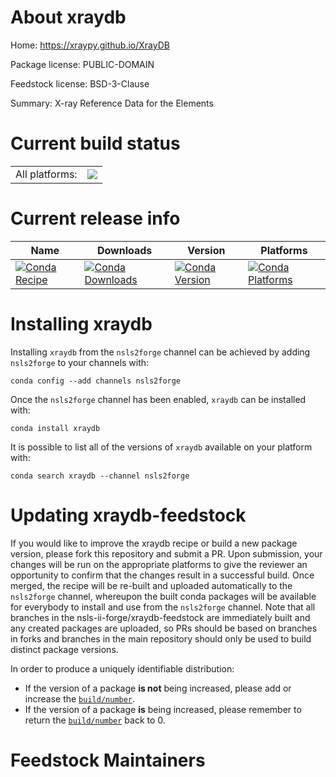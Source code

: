About xraydb
============

Home: https://xraypy.github.io/XrayDB

Package license: PUBLIC-DOMAIN

Feedstock license: BSD-3-Clause

Summary: X-ray Reference Data for the Elements



Current build status
====================


<table><tr><td>All platforms:</td>
    <td>
      <a href="https://dev.azure.com/nsls2forge/nsls2forge/_build/latest?definitionId=89&branchName=master">
        <img src="https://dev.azure.com/nsls2forge/nsls2forge/_apis/build/status/xraydb-feedstock?branchName=master">
      </a>
    </td>
  </tr>
</table>

Current release info
====================

| Name | Downloads | Version | Platforms |
| --- | --- | --- | --- |
| [![Conda Recipe](https://img.shields.io/badge/recipe-xraydb-green.svg)](https://anaconda.org/nsls2forge/xraydb) | [![Conda Downloads](https://img.shields.io/conda/dn/nsls2forge/xraydb.svg)](https://anaconda.org/nsls2forge/xraydb) | [![Conda Version](https://img.shields.io/conda/vn/nsls2forge/xraydb.svg)](https://anaconda.org/nsls2forge/xraydb) | [![Conda Platforms](https://img.shields.io/conda/pn/nsls2forge/xraydb.svg)](https://anaconda.org/nsls2forge/xraydb) |

Installing xraydb
=================

Installing `xraydb` from the `nsls2forge` channel can be achieved by adding `nsls2forge` to your channels with:

```
conda config --add channels nsls2forge
```

Once the `nsls2forge` channel has been enabled, `xraydb` can be installed with:

```
conda install xraydb
```

It is possible to list all of the versions of `xraydb` available on your platform with:

```
conda search xraydb --channel nsls2forge
```




Updating xraydb-feedstock
=========================

If you would like to improve the xraydb recipe or build a new
package version, please fork this repository and submit a PR. Upon submission,
your changes will be run on the appropriate platforms to give the reviewer an
opportunity to confirm that the changes result in a successful build. Once
merged, the recipe will be re-built and uploaded automatically to the
`nsls2forge` channel, whereupon the built conda packages will be available for
everybody to install and use from the `nsls2forge` channel.
Note that all branches in the nsls-ii-forge/xraydb-feedstock are
immediately built and any created packages are uploaded, so PRs should be based
on branches in forks and branches in the main repository should only be used to
build distinct package versions.

In order to produce a uniquely identifiable distribution:
 * If the version of a package **is not** being increased, please add or increase
   the [``build/number``](https://conda.io/docs/user-guide/tasks/build-packages/define-metadata.html#build-number-and-string).
 * If the version of a package **is** being increased, please remember to return
   the [``build/number``](https://conda.io/docs/user-guide/tasks/build-packages/define-metadata.html#build-number-and-string)
   back to 0.

Feedstock Maintainers
=====================


